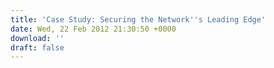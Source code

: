 ```yaml
---
title: 'Case Study: Securing the Network''s Leading Edge'
date: Wed, 22 Feb 2012 21:30:50 +0000
download: ''
draft: false
---
```


